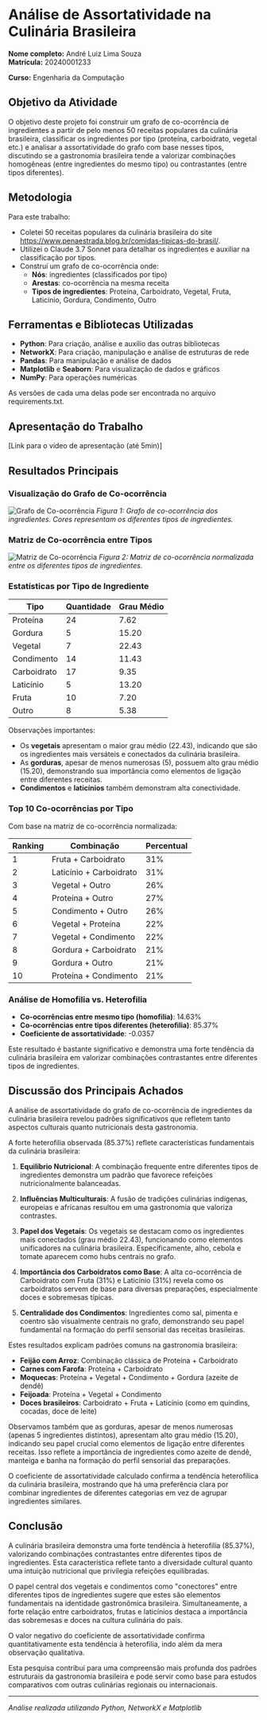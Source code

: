 # Análise de Assortatividade na Culinária Brasileira

**Nome completo:** André Luiz Lima Souza  
**Matrícula:** 20240001233

**Curso:** Engenharia da Computação

## Objetivo da Atividade

O objetivo deste projeto foi construir um grafo de co-ocorrência de ingredientes a partir de pelo menos 50 receitas populares da culinária brasileira, classificar os ingredientes por tipo (proteína, carboidrato, vegetal etc.) e analisar a assortatividade do grafo com base nesses tipos, discutindo se a gastronomia brasileira tende a valorizar combinações homogêneas (entre ingredientes do mesmo tipo) ou contrastantes (entre tipos diferentes).

## Metodologia

Para este trabalho:
- Coletei 50 receitas populares da culinária brasileira do site https://www.penaestrada.blog.br/comidas-tipicas-do-brasil/.
- Utilizei o Claude 3.7 Sonnet para detalhar os ingredientes e auxiliar na classificação por tipos.
- Construí um grafo de co-ocorrência onde:
  - **Nós**: ingredientes (classificados por tipo)
  - **Arestas**: co-ocorrência na mesma receita
  - **Tipos de ingredientes**: Proteína, Carboidrato, Vegetal, Fruta, Laticínio, Gordura, Condimento, Outro

## Ferramentas e Bibliotecas Utilizadas

- **Python**: Para criação, análise e auxilio das outras bibliotecas
- **NetworkX**: Para criação, manipulação e análise de estruturas de rede
- **Pandas**: Para manipulação e análise de dados
- **Matplotlib** e **Seaborn**: Para visualização de dados e gráficos
- **NumPy**: Para operações numéricas

As versões de cada uma delas pode ser encontrada no arquivo requirements.txt.

## Apresentação do Trabalho

[Link para o vídeo de apresentação (até 5min)]

## Resultados Principais

### Visualização do Grafo de Co-ocorrência

![Grafo de Co-ocorrência](images/grafo_culinaria_brasileira.png)
*Figura 1: Grafo de co-ocorrência dos ingredientes. Cores representam os diferentes tipos de ingredientes.*

### Matriz de Co-ocorrência entre Tipos

![Matriz de Co-ocorrência](images/matriz_coocorrencia.png)
*Figura 2: Matriz de co-ocorrência normalizada entre os diferentes tipos de ingredientes.*

### Estatísticas por Tipo de Ingrediente

| Tipo | Quantidade | Grau Médio |
|------|------------|------------|
| Proteína | 24 | 7.62 |
| Gordura | 5 | 15.20 |
| Vegetal | 7 | 22.43 |
| Condimento | 14 | 11.43 |
| Carboidrato | 17 | 9.35 |
| Laticínio | 5 | 13.20 |
| Fruta | 10 | 7.20 |
| Outro | 8 | 5.38 |

Observações importantes:
- Os **vegetais** apresentam o maior grau médio (22.43), indicando que são os ingredientes mais versáteis e conectados da culinária brasileira.
- As **gorduras**, apesar de menos numerosas (5), possuem alto grau médio (15.20), demonstrando sua importância como elementos de ligação entre diferentes receitas.
- **Condimentos** e **laticínios** também demonstram alta conectividade.

### Top 10 Co-ocorrências por Tipo

Com base na matriz de co-ocorrência normalizada:

| Ranking | Combinação | Percentual |
|---------|------------|------------|
| 1 | Fruta + Carboidrato | 31% |
| 2 | Laticínio + Carboidrato | 31% |
| 3 | Vegetal + Outro | 26% |
| 4 | Proteína + Outro | 27% |
| 5 | Condimento + Outro | 26% |
| 6 | Vegetal + Proteína | 22% |
| 7 | Vegetal + Condimento | 22% |
| 8 | Gordura + Carboidrato | 21% |
| 9 | Gordura + Outro | 21% |
| 10 | Proteína + Condimento | 21% |

### Análise de Homofilia vs. Heterofilia

- **Co-ocorrências entre mesmo tipo (homofilia)**: 14.63%
- **Co-ocorrências entre tipos diferentes (heterofilia)**: 85.37%
- **Coeficiente de assortatividade**: -0.0357

Este resultado é bastante significativo e demonstra uma forte tendência da culinária brasileira em valorizar combinações contrastantes entre diferentes tipos de ingredientes.

## Discussão dos Principais Achados

A análise de assortatividade do grafo de co-ocorrência de ingredientes da culinária brasileira revelou padrões significativos que refletem tanto aspectos culturais quanto nutricionais desta gastronomia.

A forte heterofilia observada (85.37%) reflete características fundamentais da culinária brasileira:

1. **Equilíbrio Nutricional**: A combinação frequente entre diferentes tipos de ingredientes demonstra um padrão que favorece refeições nutricionalmente balanceadas.

2. **Influências Multiculturais**: A fusão de tradições culinárias indígenas, europeias e africanas resultou em uma gastronomia que valoriza contrastes.

3. **Papel dos Vegetais**: Os vegetais se destacam como os ingredientes mais conectados (grau médio 22.43), funcionando como elementos unificadores na culinária brasileira. Especificamente, alho, cebola e tomate aparecem como hubs centrais no grafo.

4. **Importância dos Carboidratos como Base**: A alta co-ocorrência de Carboidrato com Fruta (31%) e Laticínio (31%) revela como os carboidratos servem de base para diversas preparações, especialmente doces e sobremesas típicas.

5. **Centralidade dos Condimentos**: Ingredientes como sal, pimenta e coentro são visualmente centrais no grafo, demonstrando seu papel fundamental na formação do perfil sensorial das receitas brasileiras.

Estes resultados explicam padrões comuns na gastronomia brasileira:

- **Feijão com Arroz**: Combinação clássica de Proteína + Carboidrato
- **Carnes com Farofa**: Proteína + Carboidrato
- **Moquecas**: Proteína + Vegetal + Condimento + Gordura (azeite de dendê)
- **Feijoada**: Proteína + Vegetal + Condimento
- **Doces brasileiros**: Carboidrato + Fruta + Laticínio (como em quindins, cocadas, doce de leite)

Observamos também que as gorduras, apesar de menos numerosas (apenas 5 ingredientes distintos), apresentam alto grau médio (15.20), indicando seu papel crucial como elementos de ligação entre diferentes receitas. Isso reflete a importância de ingredientes como azeite de dendê, manteiga e banha na formação do perfil sensorial das preparações.

O coeficiente de assortatividade calculado confirma a tendência heterofílica da culinária brasileira, mostrando que há uma preferência clara por combinar ingredientes de diferentes categorias em vez de agrupar ingredientes similares.

## Conclusão

A culinária brasileira demonstra uma forte tendência à heterofilia (85.37%), valorizando combinações contrastantes entre diferentes tipos de ingredientes. Esta característica reflete tanto a diversidade cultural quanto uma intuição nutricional que privilegia refeições equilibradas.

O papel central dos vegetais e condimentos como "conectores" entre diferentes tipos de ingredientes sugere que estes são elementos fundamentais na identidade gastronômica brasileira. Simultaneamente, a forte relação entre carboidratos, frutas e laticínios destaca a importância das sobremesas e doces na cultura culinária do país.

O valor negativo do coeficiente de assortatividade confirma quantitativamente esta tendência à heterofilia, indo além da mera observação qualitativa.

Esta pesquisa contribui para uma compreensão mais profunda dos padrões estruturais da gastronomia brasileira e pode servir como base para estudos comparativos com outras culinárias regionais ou internacionais.

---

*Análise realizada utilizando Python, NetworkX e Matplotlib*
